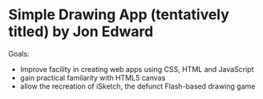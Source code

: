 # Simple Drawing App (tentatively titled) by Jon Edward


Goals: 

- Improve facility in creating web apps using CSS, HTML and JavaScript
- gain practical familarity with HTML5 canvas
- allow the recreation of iSketch, the defunct Flash-based drawing game